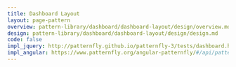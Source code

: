 ```yaml
---
title: Dashboard Layout
layout: page-pattern
overview: pattern-library/dashboard/dashboard-layout/design/overview.md
design: pattern-library/dashboard/dashboard-layout/design/design.md
code: false
impl_jquery: http://patternfly.github.io/patternfly-3/tests/dashboard.html
impl_angular: https://www.patternfly.org/angular-patternfly/#/api/patternfly.charts.component:pfC3Chart
---
```

